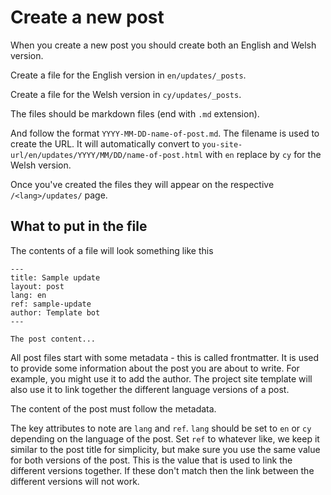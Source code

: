 # Create a new post

When you create a new post you should create both an English and Welsh version.

Create a file for the English version in `en/updates/_posts`.

Create a file for the Welsh version in `cy/updates/_posts`.

The files should be markdown files (end with `.md` extension).

And follow the format `YYYY-MM-DD-name-of-post.md`. The filename is used to create the URL. It will automatically convert to `you-site-url/en/updates/YYYY/MM/DD/name-of-post.html` with `en` replace by `cy` for the Welsh version.

Once you've created the files they will appear on the respective `/<lang>/updates/` page.

## What to put in the file

The contents of a file will look something like this

```
---
title: Sample update
layout: post
lang: en
ref: sample-update
author: Template bot
---

The post content...
```

All post files start with some metadata - this is called frontmatter. It is used to provide some information about the post you are about to write. For example, you might use it to add the author. The project site template will also use it to link together the different language versions of a post.

The content of the post must follow the metadata.

The key attributes to note are `lang` and `ref`. `lang` should be set to `en` or `cy` depending on the language of the post. Set `ref` to whatever like, we keep it similar to the post title for simplicity, but make sure you use the same value for both versions of the post. This is the value that is used to link the different versions together. If these don't match then the link between the different versions will not work.

